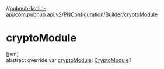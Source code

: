 //[pubnub-kotlin-api](../../../../index.md)/[com.pubnub.api.v2](../../index.md)/[PNConfiguration](../index.md)/[Builder](index.md)/[cryptoModule](crypto-module.md)

# cryptoModule

[jvm]\
abstract override var [cryptoModule](crypto-module.md): [CryptoModule](../../../../../../pubnub-core/pubnub-core-api/pubnub-core-api/com.pubnub.api.crypto/-crypto-module/index.md)?
